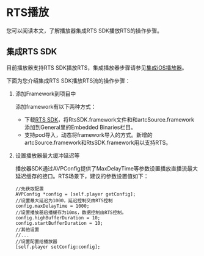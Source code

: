 # RTS播放

您可以阅读本文，了解播放器集成RTS SDK播放RTS的操作步骤。

## 集成RTS SDK

目前播放器支持RTS SDK播放RTS，集成播放器步骤请参见[集成iOS播放器](/cn.zh-CN/播放器SDK/iOS播放器/集成文档.md)。

下面为您介绍集成RTS SDK播放RTS流的操作步骤：

1.  添加Framework到项目中

    添加framework有以下两种方式：

    -   下载[RTS SDK](/cn.zh-CN/低延时直播/SDK下载.md)，将RtsSDK.framework文件和和artcSource.framework 添加到General里的Embedded Binaries栏目。
    -   支持pod导入，动态将framework导入的方式。新增的artcSource.framework和RtsSDK.framework用以支持RTS。
2.  设置播放器最大缓冲延迟等

    播放器SDK通过AVPConfig提供了MaxDelayTime等参数设置播放直播流最大延迟缓存的接口。RTS场景下，建议的参数设置值如下：

    ```
    //先获取配置
    AVPConfig *config = [self.player getConfig];
    //设置最大延迟为1000，延迟控制交由RTS控制
    config.maxDelayTime = 1000;
    //设置播放器启播缓存为10ms，数据控制由RTS控制。
    config.highBufferDuration = 10;
    config.startBufferDuration = 10;
    //其他设置
    //...
    //设置配置给播放器
    [self.player setConfig:config];
    ```


